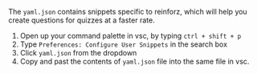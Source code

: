 The `yaml.json` contains snippets specific to reinforz, which will help you create questions for quizzes at a faster rate.

1. Open up your command palette in vsc, by typing `ctrl + shift + p`
2. Type `Preferences: Configure User Snippets` in the search box
3. Click `yaml.json` from the dropdown
4. Copy and past the contents of `yaml.json` file into the same file in vsc.
